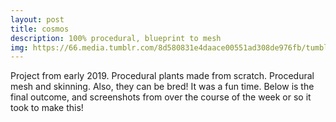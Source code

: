 ```yaml
---
layout: post
title: cosmos
description: 100% procedural, blueprint to mesh
img: https://66.media.tumblr.com/8d580831e4daace00551ad308de976fb/tumblr_plloo9dRI21y50ux2o1_400.gif
---
```


Project from early 2019. Procedural plants made from scratch. Procedural mesh and skinning. Also, they can be bred! It was a fun time. Below is the final outcome, and screenshots from over the course of the week or so it took to make this!

<div class="img_row">
	<img class="col half" src="https://66.media.tumblr.com/8d580831e4daace00551ad308de976fb/tumblr_plloo9dRI21y50ux2o1_400.gif" alt="" title="screenshot"/>
	<img class="col half" src="https://66.media.tumblr.com/78a392bed3ec877dcdfca3e23948d855/tumblr_plloo9dRI21y50ux2o4_r1_400.gif" alt="" title="screenshot"/>
</div>
<div class="img_row">
	<img class="col half" src="https://66.media.tumblr.com/597c7dd224bdfd2ea052b8368a4f6a17/tumblr_plloo9dRI21y50ux2o2_400.gif" alt="" title="screenshot"/>
	<img class="col half" src="https://66.media.tumblr.com/cf22eb86b7bf966f6d29bd1f0ddb5df1/tumblr_plloo9dRI21y50ux2o3_400.gif" alt="" title="screenshot"/>
</div>
<div class="img_row">
	<img class="col half" src="https://media.discordapp.net/attachments/476364882644697088/533396879044509714/wheehee.png" alt="" title="screenshot"/>
	<img class="col half" src="https://media.discordapp.net/attachments/476364882644697088/533513315884728320/randoyay.png?width=400&height=271" alt="" title="screenshot"/>
</div>
<div class="img_row">
	<img class="col half" src="https://media.discordapp.net/attachments/476364882644697088/533736123386691605/itlooksderk.png?width=400&height=213" alt="" title="screenshot"/>
	<img class="col half" src="https://media.discordapp.net/attachments/476364882644697088/533739564800540682/yey.png?width=397&height=300" alt="" title="screenshot"/>
</div>
<div class="img_row">
	<img class="col half" src="https://media.discordapp.net/attachments/476364882644697088/534121158447202354/noiceflowees.png?width=250&height=300" alt="" title="screenshot"/>
	<img class="col half" src="https://media.discordapp.net/attachments/476364882644697088/534179652432822293/plantfamily.png?width=400&height=298" alt="" title="screenshot"/>
</div>
<div class="img_row">
	<img class="col half" src="https://media.discordapp.net/attachments/476364882644697088/534482865665081374/hiphapfamily.png?width=380&height=301" alt="" title="screenshot"/>
	<img class="col half" src="https://media.discordapp.net/attachments/476364882644697088/535195146325721109/fleshyfloweshere.png" alt="" title="screenshot"/>
</div>
